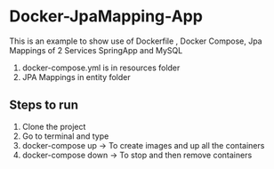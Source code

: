 # Docker-JpaMapping-App
This is an example to show use of Dockerfile , Docker Compose, Jpa Mappings of 2 Services SpringApp and MySQL

1. docker-compose.yml is in resources folder
2. JPA Mappings in entity folder

## Steps to run
1. Clone the project 
2. Go to terminal and type 
3. docker-compose up -> To create images and up all the containers
4. docker-compose down -> To stop and then remove containers

